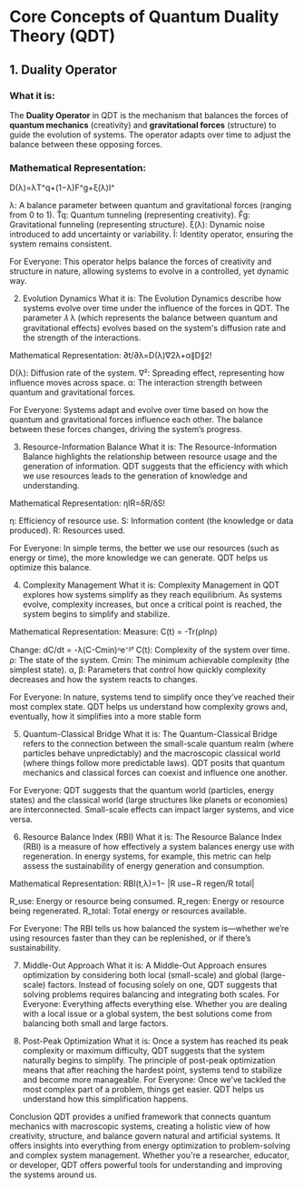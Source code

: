 # Core Concepts of Quantum Duality Theory (QDT)

## 1. Duality Operator

### What it is:
The **Duality Operator** in QDT is the mechanism that balances the forces of **quantum mechanics** (creativity) and **gravitational forces** (structure) to guide the evolution of systems. The operator adapts over time to adjust the balance between these opposing forces.

### Mathematical Representation:
D(λ)=λT^q+(1−λ)F^g+ξ(λ)I^

λ: A balance parameter between quantum and gravitational forces (ranging from 0 to 1).
T̂q: Quantum tunneling (representing creativity).
F̂g: Gravitational funneling (representing structure).
ξ(λ): Dynamic noise introduced to add uncertainty or variability.
Î: Identity operator, ensuring the system remains consistent.

For Everyone:
This operator helps balance the forces of creativity and structure in nature, allowing systems to evolve in a controlled, yet dynamic way.

2. Evolution Dynamics
What it is:
The Evolution Dynamics describe how systems evolve over time under the influence of the forces in QDT. The parameter 𝜆
λ (which represents the balance between quantum and gravitational effects) evolves based on the system's diffusion rate and the strength of the interactions.

Mathematical Representation:
∂t/∂λ=D(λ)∇2λ+α∥D∥2!

D(λ): Diffusion rate of the system.
∇²: Spreading effect, representing how influence moves across space.
α: The interaction strength between quantum and gravitational forces.

For Everyone:
Systems adapt and evolve over time based on how the quantum and gravitational forces influence each other. The balance between these forces changes, driving the system’s progress.

3. Resource-Information Balance
What it is:
The Resource-Information Balance highlights the relationship between resource usage and the generation of information. QDT suggests that the efficiency with which we use resources leads to the generation of knowledge and understanding.

Mathematical Representation:
ηIR=δR/δS!

η: Efficiency of resource use.
S: Information content (the knowledge or data produced).
R: Resources used.

For Everyone:
In simple terms, the better we use our resources (such as energy or time), the more knowledge we can generate. QDT helps us optimize this balance.

4. Complexity Management
What it is:
Complexity Management in QDT explores how systems simplify as they reach equilibrium. As systems evolve, complexity increases, but once a critical point is reached, the system begins to simplify and stabilize.

Mathematical Representation:
Measure: C(t) = -Tr(ρlnρ)

Change: dC/dt = -λ(C-Cmin)ᵅe⁻ᵝᵗ
C(t): Complexity of the system over time.
ρ: The state of the system.
Cmin: The minimum achievable complexity (the simplest state).
α, β: Parameters that control how quickly complexity decreases and how the system reacts to changes.

For Everyone:
In nature, systems tend to simplify once they’ve reached their most complex state. QDT helps us understand how complexity grows and, eventually, how it simplifies into a more stable form

5. Quantum-Classical Bridge
What it is:
The Quantum-Classical Bridge refers to the connection between the small-scale quantum realm (where particles behave unpredictably) and the macroscopic classical world (where things follow more predictable laws). QDT posits that quantum mechanics and classical forces can coexist and influence one another.

For Everyone:
QDT suggests that the quantum world (particles, energy states) and the classical world (large structures like planets or economies) are interconnected. Small-scale effects can impact larger systems, and vice versa.

6. Resource Balance Index (RBI)
What it is:
The Resource Balance Index (RBI) is a measure of how effectively a system balances energy use with regeneration. In energy systems, for example, this metric can help assess the sustainability of energy generation and consumption.

Mathematical Representation:
RBI(t,λ)=1− |R use−R regen/R total|

R_use: Energy or resource being consumed.
R_regen: Energy or resource being regenerated.
R_total: Total energy or resources available.

For Everyone:
The RBI tells us how balanced the system is—whether we’re using resources faster than they can be replenished, or if there’s sustainability.

7. Middle-Out Approach
What it is:
A Middle-Out Approach ensures optimization by considering both local (small-scale) and global (large-scale) factors. Instead of focusing solely on one, QDT suggests that solving problems requires balancing and integrating both scales.
For Everyone:
Everything affects everything else. Whether you are dealing with a local issue or a global system, the best solutions come from balancing both small and large factors.

8. Post-Peak Optimization
What it is:
Once a system has reached its peak complexity or maximum difficulty, QDT suggests that the system naturally begins to simplify. The principle of post-peak optimization means that after reaching the hardest point, systems tend to stabilize and become more manageable.
For Everyone:
Once we’ve tackled the most complex part of a problem, things get easier. QDT helps us understand how this simplification happens.

Conclusion
QDT provides a unified framework that connects quantum mechanics with macroscopic systems, creating a holistic view of how creativity, structure, and balance govern natural and artificial systems. It offers insights into everything from energy optimization to problem-solving and complex system management. Whether you're a researcher, educator, or developer, QDT offers powerful tools for understanding and improving the systems around us.




